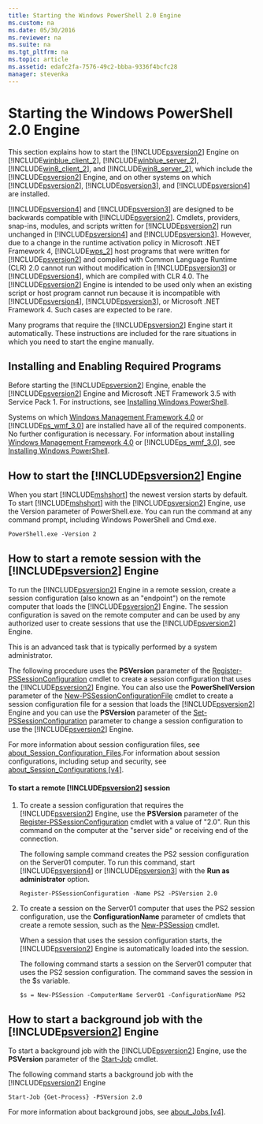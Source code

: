 ```yaml
---
title: Starting the Windows PowerShell 2.0 Engine
ms.custom: na
ms.date: 05/30/2016
ms.reviewer: na
ms.suite: na
ms.tgt_pltfrm: na
ms.topic: article
ms.assetid: edafc2fa-7576-49c2-bbba-9336f4bcfc28
manager: stevenka
---
```

# Starting the Windows PowerShell 2.0 Engine
This section explains how to start the [!INCLUDE[psversion2](../../Topics/Powershell_CmdLineHlp/includes/psversion2_md.md)] Engine on [!INCLUDE[winblue_client_2](../../Topics/Powershell_GetStart/includes/winblue_client_2_md.md)], [!INCLUDE[winblue_server_2](../../Topics/Powershell_GetStart/includes/winblue_server_2_md.md)], [!INCLUDE[win8_client_2](../../Topics/Powershell_GetStart/includes/win8_client_2_md.md)], and [!INCLUDE[win8_server_2](../../Topics/Powershell_GetStart/includes/win8_server_2_md.md)], which include the [!INCLUDE[psversion2](../../Topics/Powershell_CmdLineHlp/includes/psversion2_md.md)] Engine, and on other systems on which [!INCLUDE[psversion2](../../Topics/Powershell_CmdLineHlp/includes/psversion2_md.md)], [!INCLUDE[psversion3](../../Topics/Powershell_CmdLineHlp/includes/psversion3_md.md)], and [!INCLUDE[psversion4](../../Topics/Powershell_GetStart/includes/psversion4_md.md)] are installed.

[!INCLUDE[psversion4](../../Topics/Powershell_GetStart/includes/psversion4_md.md)] and [!INCLUDE[psversion3](../../Topics/Powershell_CmdLineHlp/includes/psversion3_md.md)] are designed to be backwards compatible with [!INCLUDE[psversion2](../../Topics/Powershell_CmdLineHlp/includes/psversion2_md.md)]. Cmdlets, providers, snap\-ins, modules, and scripts written for [!INCLUDE[psversion2](../../Topics/Powershell_CmdLineHlp/includes/psversion2_md.md)] run unchanged in [!INCLUDE[psversion4](../../Topics/Powershell_GetStart/includes/psversion4_md.md)] and [!INCLUDE[psversion3](../../Topics/Powershell_CmdLineHlp/includes/psversion3_md.md)]. However, due to a change in the runtime activation policy in Microsoft .NET Framework 4, [!INCLUDE[wps_2](../../Topics/Powershell_GetStart/includes/wps_2_md.md)] host programs that were written for [!INCLUDE[psversion2](../../Topics/Powershell_CmdLineHlp/includes/psversion2_md.md)] and compiled with Common Language Runtime (CLR) 2.0 cannot run without modification in [!INCLUDE[psversion3](../../Topics/Powershell_CmdLineHlp/includes/psversion3_md.md)] or [!INCLUDE[psversion4](../../Topics/Powershell_GetStart/includes/psversion4_md.md)], which are compiled with CLR 4.0. The [!INCLUDE[psversion2](../../Topics/Powershell_CmdLineHlp/includes/psversion2_md.md)] Engine is intended to be used only when an existing script or host program cannot run because it is incompatible with [!INCLUDE[psversion4](../../Topics/Powershell_GetStart/includes/psversion4_md.md)], [!INCLUDE[psversion3](../../Topics/Powershell_CmdLineHlp/includes/psversion3_md.md)], or Microsoft .NET Framework 4. Such cases are expected to be rare.

Many programs that require the [!INCLUDE[psversion2](../../Topics/Powershell_CmdLineHlp/includes/psversion2_md.md)] Engine start it automatically. These instructions are included for the rare situations in which you need to start the engine manually.

## Installing and Enabling Required Programs
Before starting the [!INCLUDE[psversion2](../../Topics/Powershell_CmdLineHlp/includes/psversion2_md.md)] Engine, enable the [!INCLUDE[psversion2](../../Topics/Powershell_CmdLineHlp/includes/psversion2_md.md)] Engine and Microsoft .NET Framework 3.5 with Service Pack 1. For instructions, see [Installing Windows PowerShell](../../Topics/Powershell_GetStart/Installing-Windows-PowerShell.md).

Systems on which [Windows Management Framework 4.0](http://go.microsoft.com/fwlink/?LinkID=293881) or [!INCLUDE[ps_wmf_3.0](../../Topics/Powershell_GetStart/includes/ps_wmf_3.0_md.md)] are installed have all of the required components. No further configuration is necessary. For information about installing [Windows Management Framework 4.0](http://go.microsoft.com/fwlink/?LinkID=293881) or [!INCLUDE[ps_wmf_3.0](../../Topics/Powershell_GetStart/includes/ps_wmf_3.0_md.md)], see [Installing Windows PowerShell](../../Topics/Powershell_GetStart/Installing-Windows-PowerShell.md).

## How to start the [!INCLUDE[psversion2](../../Topics/Powershell_CmdLineHlp/includes/psversion2_md.md)] Engine
When you start [!INCLUDE[mshshort](../../Topics/Powershell_GetStart/includes/mshshort_md.md)] the newest version starts by default. To start [!INCLUDE[mshshort](../../Topics/Powershell_GetStart/includes/mshshort_md.md)] with the [!INCLUDE[psversion2](../../Topics/Powershell_CmdLineHlp/includes/psversion2_md.md)] Engine, use the Version parameter of PowerShell.exe. You can run the command at any command prompt, including Windows PowerShell and Cmd.exe.

```
PowerShell.exe -Version 2
```

## How to start a remote session with the [!INCLUDE[psversion2](../../Topics/Powershell_CmdLineHlp/includes/psversion2_md.md)] Engine
To run the [!INCLUDE[psversion2](../../Topics/Powershell_CmdLineHlp/includes/psversion2_md.md)] Engine in a remote session, create a session configuration (also known as an "endpoint") on the remote computer that loads the [!INCLUDE[psversion2](../../Topics/Powershell_CmdLineHlp/includes/psversion2_md.md)] Engine. The session configuration is saved on the remote computer and can be used by any authorized user to create  sessions that use the [!INCLUDE[psversion2](../../Topics/Powershell_CmdLineHlp/includes/psversion2_md.md)] Engine.

This is an advanced task that is typically performed by a system administrator.

The following procedure uses the **PSVersion** parameter of the [Register-PSSessionConfiguration](assetId:///e9152ae2-bd6d-4056-9bc7-dc1893aa29ea) cmdlet to create a session configuration that uses the [!INCLUDE[psversion2](../../Topics/Powershell_CmdLineHlp/includes/psversion2_md.md)] Engine. You can also use the **PowerShellVersion** parameter of the [New-PSSessionConfigurationFile](assetId:///5f3e3633-6e90-479c-aea9-ba45a1954866) cmdlet to create a session configuration file for a session that loads the [!INCLUDE[psversion2](../../Topics/Powershell_CmdLineHlp/includes/psversion2_md.md)] Engine and you can use the **PSVersion** parameter of the [Set-PSSessionConfiguration](assetId:///b21fbad3-1759-4260-b206-dcb8431cd6ea) parameter to change a session configuration to use the [!INCLUDE[psversion2](../../Topics/Powershell_CmdLineHlp/includes/psversion2_md.md)] Engine.

For more information about session configuration files, see [about_Session_Configuration_Files](assetId:///c7217447-1ebf-477b-a8ef-4dbe9a1473b8).For information about session configurations, including setup and security, see [about_Session_Configurations [v4]](assetId:///a2fbe12a-350c-4d04-be50-24102824e3ab).

#### To start a remote [!INCLUDE[psversion2](../../Topics/Powershell_CmdLineHlp/includes/psversion2_md.md)] session

1.  To create a session configuration that requires the [!INCLUDE[psversion2](../../Topics/Powershell_CmdLineHlp/includes/psversion2_md.md)] Engine, use the **PSVersion** parameter of the [Register-PSSessionConfiguration](assetId:///e9152ae2-bd6d-4056-9bc7-dc1893aa29ea) cmdlet with a value of "2.0". Run this command on the computer at the "server side" or receiving end of the connection.

    The following sample command creates the PS2 session configuration on the Server01 computer. To run this command, start [!INCLUDE[psversion4](../../Topics/Powershell_GetStart/includes/psversion4_md.md)] or [!INCLUDE[psversion3](../../Topics/Powershell_CmdLineHlp/includes/psversion3_md.md)] with the **Run as administrator** option.

    ```
    Register-PSSessionConfiguration -Name PS2 -PSVersion 2.0
    ```

2.  To create a session on the Server01 computer that uses the PS2 session configuration, use the **ConfigurationName** parameter of cmdlets that create a remote session, such as the [New-PSSession](assetId:///76f6628c-054c-4eda-ba7a-a6f28daaa26f) cmdlet.

    When a session that uses the session configuration starts, the [!INCLUDE[psversion2](../../Topics/Powershell_CmdLineHlp/includes/psversion2_md.md)] Engine is automatically loaded into the session.

    The following command starts a session on the Server01 computer that uses the PS2 session configuration. The command saves the session in the $s variable.

    ```
    $s = New-PSSession -ComputerName Server01 -ConfigurationName PS2
    ```

## How to start a background job with the [!INCLUDE[psversion2](../../Topics/Powershell_CmdLineHlp/includes/psversion2_md.md)] Engine
To start a background job with the [!INCLUDE[psversion2](../../Topics/Powershell_CmdLineHlp/includes/psversion2_md.md)] Engine, use the **PSVersion** parameter of the [Start-Job](assetId:///2bc04935-0deb-4ec0-b856-d7290cca6442) cmdlet.

The following command starts a background job with the [!INCLUDE[psversion2](../../Topics/Powershell_CmdLineHlp/includes/psversion2_md.md)] Engine

```
Start-Job {Get-Process} -PSVersion 2.0
```

For more information about background jobs, see [about_Jobs [v4]](assetId:///7362512a-8a4e-4575-b2ea-a740e5c4f002).

